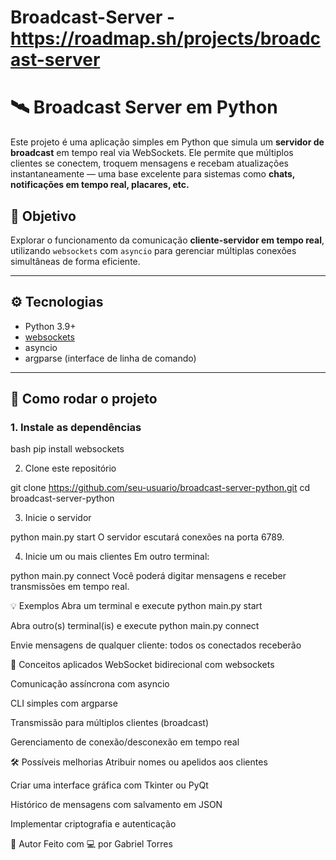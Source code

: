 # Broadcast-Server - https://roadmap.sh/projects/broadcast-server

# 🛰️ Broadcast Server em Python

Este projeto é uma aplicação simples em Python que simula um **servidor de broadcast** em tempo real via WebSockets. Ele permite que múltiplos clientes se conectem, troquem mensagens e recebam atualizações instantaneamente — uma base excelente para sistemas como **chats, notificações em tempo real, placares, etc.**

## 🎯 Objetivo

Explorar o funcionamento da comunicação **cliente-servidor em tempo real**, utilizando `websockets` com `asyncio` para gerenciar múltiplas conexões simultâneas de forma eficiente.

---

## ⚙️ Tecnologias

- Python 3.9+
- [websockets](https://websockets.readthedocs.io/)
- asyncio
- argparse (interface de linha de comando)

---

## 🚀 Como rodar o projeto

### 1. Instale as dependências

bash
pip install websockets

2. Clone este repositório

git clone https://github.com/seu-usuario/broadcast-server-python.git
cd broadcast-server-python

3. Inicie o servidor

python main.py start
O servidor escutará conexões na porta 6789.

4. Inicie um ou mais clientes
Em outro terminal:


python main.py connect
Você poderá digitar mensagens e receber transmissões em tempo real.

💡 Exemplos
Abra um terminal e execute python main.py start

Abra outro(s) terminal(is) e execute python main.py connect

Envie mensagens de qualquer cliente: todos os conectados receberão

🧠 Conceitos aplicados
WebSocket bidirecional com websockets

Comunicação assíncrona com asyncio

CLI simples com argparse

Transmissão para múltiplos clientes (broadcast)

Gerenciamento de conexão/desconexão em tempo real

🛠️ Possíveis melhorias
Atribuir nomes ou apelidos aos clientes

Criar uma interface gráfica com Tkinter ou PyQt

Histórico de mensagens com salvamento em JSON

Implementar criptografia e autenticação

🐍 Autor
Feito com 💻 por Gabriel Torres
